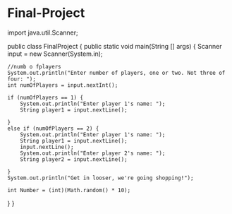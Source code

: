 # Final-Project
import java.util.Scanner;

public class FinalProject {
  public static void main(String [] args) {
    Scanner input = new Scanner(System.in); 
    
    //numb o fplayers
    System.out.println("Enter number of players, one or two. Not three of four: ");
    int numOfPlayers = input.nextInt();
    
    if (numOfPlayers == 1) {
        System.out.println("Enter player 1's name: ");
        String player1 = input.nextLine();
        
    }
    else if (numOfPlayers == 2) {
        System.out.println("Enter player 1's name: ");
        String player1 = input.nextLine();
        input.nextLine();
        System.out.println("Enter player 2's name: ");
        String player2 = input.nextLine();
        
    }
    System.out.println("Get in looser, we're going shopping!");
    
    int Number = (int)(Math.random() * 10); 
  }
}
